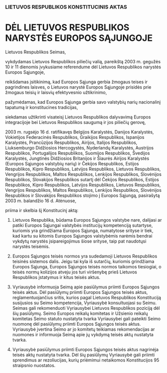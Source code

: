 ### LIETUVOS RESPUBLIKOS KONSTITUCINIS AKTAS

# DĖL LIETUVOS RESPUBLIKOS NARYSTĖS EUROPOS SĄJUNGOJE

Lietuvos Respublikos Seimas,

vykdydamas Lietuvos Respublikos piliečių valią, pareikštą 2003 m. gegužės 10 ir 11 dienomis įvykusiame referendume dėl Lietuvos Respublikos narystės Europos Sąjungoje,

reikšdamas įsitikinimą, kad Europos Sąjunga gerbia žmogaus teises ir pagrindines laisves, o Lietuvos narystė Europos Sąjungoje prisidės prie žmogaus teisių ir laisvių efektyvesnio užtikrinimo,

pažymėdamas, kad Europos Sąjunga gerbia savo valstybių narių nacionalinį tapatumą ir konstitucines tradicijas,

siekdamas užtikrinti visateisį Lietuvos Respublikos dalyvavimą Europos integracijoje bei Lietuvos Respublikos saugumą ir jos piliečių gerovę,

2003 m. rugsėjo 16 d. ratifikavęs Belgijos Karalystės, Danijos Karalystės, Vokietijos Federacinės Respublikos, Graikijos Respublikos, Ispanijos Karalystės, Prancūzijos Respublikos, Airijos, Italijos Respublikos, Liuksemburgo Didžiosios Hercogystės, Nyderlandų Karalystės, Austrijos Respublikos, Portugalijos Respublikos, Suomijos Respublikos, Švedijos Karalystės, Jungtinės Didžiosios Britanijos ir Šiaurės Airijos Karalystės (Europos Sąjungos valstybių narių) ir Čekijos Respublikos, Estijos Respublikos, Kipro Respublikos, Latvijos Respublikos, Lietuvos Respublikos, Vengrijos Respublikos, Maltos Respublikos, Lenkijos Respublikos, Slovėnijos Respublikos, Slovakijos Respublikos sutartį dėl Čekijos Respublikos, Estijos Respublikos, Kipro Respublikos, Latvijos Respublikos, Lietuvos Respublikos, Vengrijos Respublikos, Maltos Respublikos, Lenkijos Respublikos, Slovėnijos Respublikos ir Slovakijos Respublikos stojimo į Europos Sąjungą, pasirašytą 2003 m. balandžio 16 d. Atėnuose,

priima ir skelbia šį Konstitucinį aktą:

1. Lietuvos Respublika, būdama Europos Sąjungos valstybe nare, dalijasi ar patiki Europos Sąjungai valstybės institucijų kompetenciją sutartyse, kuriomis yra grindžiama Europos Sąjunga, numatytose srityse ir tiek, kad kartu su kitomis Europos Sąjungos valstybėmis narėmis bendrai vykdytų narystės įsipareigojimus šiose srityse, taip pat naudotųsi narystės teisėmis.

2. Europos Sąjungos teisės normos yra sudedamoji Lietuvos Respublikos teisinės sistemos dalis. Jeigu tai kyla iš sutarčių, kuriomis grindžiama Europos Sąjunga, Europos Sąjungos teisės normos taikomos tiesiogiai, o teisės normų kolizijos atveju jos turi viršenybę prieš Lietuvos Respublikos įstatymus ir kitus teisės aktus.

3. Vyriausybė informuoja Seimą apie pasiūlymus priimti Europos Sąjungos teisės aktus. Dėl pasiūlymų priimti Europos Sąjungos teisės aktus, reglamentuojančius sritis, kurios pagal Lietuvos Respublikos Konstituciją susijusios su Seimo kompetencija, Vyriausybė konsultuojasi su Seimu. Seimas gali rekomenduoti Vyriausybei Lietuvos Respublikos poziciją dėl šių pasiūlymų. Seimo Europos reikalų komitetas ir Užsienio reikalų komitetas Seimo statuto nustatyta tvarka Vyriausybei gali pateikti Seimo nuomonę dėl pasiūlymų priimti Europos Sąjungos teisės aktus. Vyriausybė įvertina Seimo ar jo komitetų teikiamas rekomendacijas ar nuomones ir informuoja Seimą apie jų vykdymą teisės aktų nustatyta tvarka.

4. Vyriausybė pasiūlymus priimti Europos Sąjungos teisės aktus nagrinėja teisės aktų nustatyta tvarka. Dėl šių pasiūlymų Vyriausybė gali priimti sprendimus ar rezoliucijas, kurių priėmimui netaikomos Konstitucijos 95 straipsnio nuostatos.
